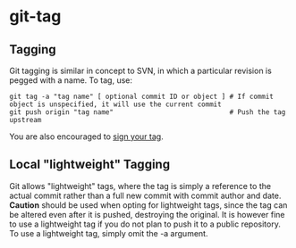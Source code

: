 # git-tag

## Tagging

Git tagging is similar in concept to SVN, in which a particular revision
is pegged with a name. To tag, use:

    git tag -a "tag name" [ optional commit ID or object ] # If commit object is unspecified, it will use the current commit
    git push origin "tag name"                             # Push the tag upstream

You are also encouraged to [sign your tag](./git-sign.md).

## Local "lightweight" Tagging

Git allows "lightweight" tags, where the tag is simply a reference to
the actual commit rather than a full new commit with commit author and
date. **Caution** should be used when opting for lightweight tags, since
the tag can be altered even after it is pushed, destroying the original.
It is however fine to use a lightweight tag if you do not plan to push
it to a public repository. To use a lightweight tag, simply omit the -a
argument.
